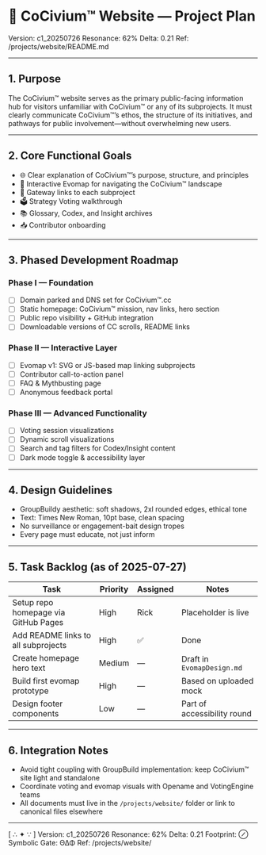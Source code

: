 <!-- Filename: website_Project_Plan_c1_20250726.md -->

# 📄 CoCivium™ Website — Project Plan
Version: c1_20250726
Resonance: 62%
Delta: 0.21
Ref: /projects/website/README.md

---

## 1. Purpose

The CoCivium™ website serves as the primary public-facing information hub for visitors unfamiliar with CoCivium™ or any of its subprojects. It must clearly communicate CoCivium™’s ethos, the structure of its initiatives, and pathways for public involvement—without overwhelming new users.

---

## 2. Core Functional Goals

- 🌐 Clear explanation of CoCivium™’s purpose, structure, and principles
- 🧭 Interactive Evomap for navigating the CoCivium™ landscape
- 🔗 Gateway links to each subproject
- 🗳️ Strategy Voting walkthrough
- 📚 Glossary, Codex, and Insight archives
- 📥 Contributor onboarding

---

## 3. Phased Development Roadmap

### Phase I — Foundation
- [ ] Domain parked and DNS set for CoCivium™.cc
- [ ] Static homepage: CoCivium™ mission, nav links, hero section
- [ ] Public repo visibility + GitHub integration
- [ ] Downloadable versions of CC scrolls, README links

### Phase II — Interactive Layer
- [ ] Evomap v1: SVG or JS-based map linking subprojects
- [ ] Contributor call-to-action panel
- [ ] FAQ & Mythbusting page
- [ ] Anonymous feedback portal

### Phase III — Advanced Functionality
- [ ] Voting session visualizations
- [ ] Dynamic scroll visualizations
- [ ] Search and tag filters for Codex/Insight content
- [ ] Dark mode toggle & accessibility layer

---

## 4. Design Guidelines

- GroupBuildy aesthetic: soft shadows, 2xl rounded edges, ethical tone
- Text: Times New Roman, 10pt base, clean spacing
- No surveillance or engagement-bait design tropes
- Every page must educate, not just inform

---

## 5. Task Backlog (as of 2025-07-27)

| Task | Priority | Assigned | Notes |
|------|----------|----------|-------|
| Setup repo homepage via GitHub Pages | High | Rick | Placeholder is live |
| Add README links to all subprojects | High | ✅ | Done |
| Create homepage hero text | Medium | — | Draft in `EvomapDesign.md` |
| Build first evomap prototype | High | — | Based on uploaded mock |
| Design footer components | Low | — | Part of accessibility round |

---

## 6. Integration Notes

- Avoid tight coupling with GroupBuild implementation: keep CoCivium™ site light and standalone
- Coordinate voting and evomap visuals with Opename and VotingEngine teams
- All documents must live in the `/projects/website/` folder or link to canonical files elsewhere

---

[ ∴ ✦ ∵ ]
Version: c1_20250726
Resonance: 62%
Delta: 0.21
Footprint: ⊘
Symbolic Gate: ΘΔΦ
Ref: /projects/website/


